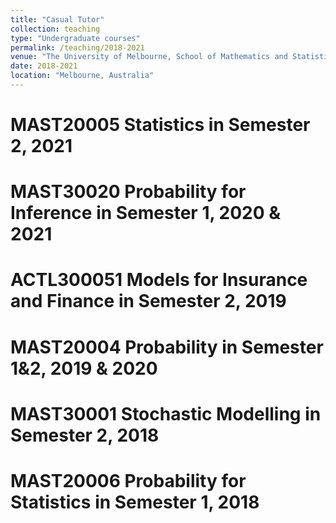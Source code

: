 ```yaml
---
title: "Casual Tutor"
collection: teaching
type: "Undergraduate courses"
permalink: /teaching/2018-2021
venue: "The University of Melbourne, School of Mathematics and Statistics"
date: 2018-2021
location: "Melbourne, Australia"
---
```




MAST20005 Statistics in Semester 2, 2021
======

MAST30020 Probability for Inference in Semester 1, 2020 & 2021
======

ACTL300051 Models for Insurance and Finance in Semester 2, 2019
======

MAST20004 Probability in Semester 1&2, 2019 & 2020
======

MAST30001 Stochastic Modelling in Semester 2, 2018
======

MAST20006 Probability for Statistics in Semester 1, 2018
======
